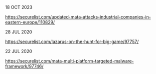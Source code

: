 18 OCT 2023

https://securelist.com/updated-mata-attacks-industrial-companies-in-eastern-europe/110829/

28 JUL 2020

https://securelist.com/lazarus-on-the-hunt-for-big-game/97757/

22 JUL 2020

https://securelist.com/mata-multi-platform-targeted-malware-framework/97746/



